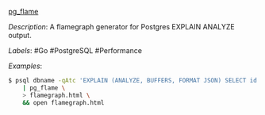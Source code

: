 [pg_flame](https://github.com/mgartner/pg_flame)

*Description*: A flamegraph generator for Postgres EXPLAIN ANALYZE output.

*Labels*: #Go #PostgreSQL #Performance

*Examples*:

```bash
$ psql dbname -qAtc 'EXPLAIN (ANALYZE, BUFFERS, FORMAT JSON) SELECT id FROM users' \
    | pg_flame \
    > flamegraph.html \
    && open flamegraph.html
```

